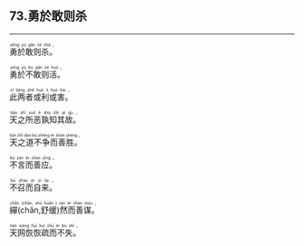 ## 73.勇於敢则杀
---


<ruby><rb> 勇於敢则杀。 </rb> <rt> yǒng  yú  gǎn  zé  shā 。</rt>
</ruby>

<ruby><rb> 勇於不敢则活。 </rb> <rt> yǒng  yú  bù  gǎn  zé  huó 。</rt>
</ruby>

<ruby><rb> 此两者或利或害。 </rb> <rt> cǐ  liǎng  zhě  huò  lì  huò  hài 。</rt>
</ruby>

<ruby><rb> 天之所恶孰知其故。 </rb> <rt> tiān  zhī  suǒ  è  shú  zhī  qí  gù 。</rt>
</ruby>

<ruby><rb> 天之道不争而善胜。 </rb> <rt> tiān  zhī  dào  bù  zhēng  ér  shàn  shèng 。</rt>
</ruby>

<ruby><rb> 不言而善应。 </rb> <rt> bù  yán  ér  shàn  yīng 。</rt>
</ruby>

<ruby><rb> 不召而自来。 </rb> <rt> bù  zhào  ér  zì  lái 。</rt>
</ruby>

<ruby><rb> 繟(chǎn,舒缓)然而善谋。 </rb> <rt> chǎn (chǎn, shū  huǎn ) rán  ér  shàn  móu 。</rt>
</ruby>

<ruby><rb> 天网恢恢疏而不失。 </rb> <rt> tiān  wǎng  huī  huī  shū  ér  bù  shī 。</rt>
</ruby>

<ruby><rb>  </rb> <rt></rt>
</ruby>

